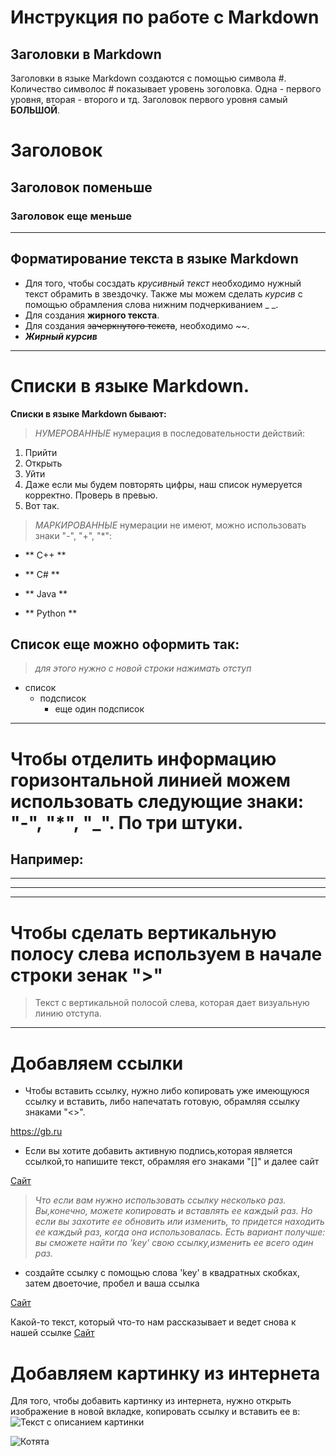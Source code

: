 # Инструкция по работе с Markdown


## Заголовки в Markdown 
Заголовки в языке Markdown создаются с помощью символа #. Количество символос # показывает уровень зоголовка. Одна - первого уровня, вторая - второго и тд. Заголовок первого уровня самый **БОЛЬШОЙ**. 
# Заголовок
## Заголовок поменьше
### Заголовок еще меньше

___
## Форматирование текста в языке Markdown
- Для того, чтобы сосздать *крусивный текст* необходимо нужный текст обрамить в звездочку.
Также мы можем сделать _курсив_  с помощью обрамления слова нижним подчеркиванием _ _.
- Для создания **жирного текста**. 
- Для создания ~~зачеркнутого текста~~, необходимо ~~. 
- _**Жирный курсив**_ 
___
# Списки в языке Markdown.
**Списки в языке Markdown бывают:**

> *НУМЕРОВАННЫЕ*
нумерация в последовательности действий:
1. Прийти
2. Открыть
3. Уйти
3. Даже если мы будем повторять цифры, наш список нумеруется корректно. Проверь в превью.
3. Вот так.
> *МАРКИРОВАННЫЕ*
нумерации не имеют, можно использовать знаки "-", "+", "*":

- ** C++ **
+ ** C# **
* ** Java **
- ** Python **

## Список еще можно оформить так:
> _для этого нужно с новой строки нажимать отступ_
- список
    - подсписок
        - еще один подсписок

___

# Чтобы отделить информацию горизонтальной линией можем использовать следующие знаки: "-", "*", "_". По три штуки. 
## Например:
___ 
***
---

# Чтобы сделать вертикальную полосу слева используем в начале строки зенак ">"
>Текст с вертикальной полосой слева, которая дает визуальную линию отступа.
___
# Добавляем ссылки
- Чтобы вставить ссылку, нужно либо копировать уже имеющуюся ссылку и вставить, либо напечатать готовую, обрамляя ссылку знаками "<>". 

<https://gb.ru>

- Если вы хотите добавить активную подпись,которая является ссылкой,то напишите текст, обрамляя его знаками "[]" и далее сайт

[Сайт](https://github.com/denisrasulev/file-name-conventions)

> _Что если вам нужно использовать ссылку несколько раз. Вы,конечно, можете копировать и вставлять ее каждый раз. Но если вы захотите ее обновить или изменить, то придется находить ее каждый раз, когда она использовалась. Есть вариант получше: вы сможете найти по 'key' свою ссылку,изменить ее всего один раз._

- создайте ссылку с помощью слова 'key' в квадратных скобках, затем двоеточие, пробел и ваша ссылка

[key]: https://gb.ru

[Сайт][key]

Какой-то текст, который что-то нам рассказывает и ведет снова к нашей ссылке
[Сайт][key]













# Добавляем картинку из интернета
Для того, чтобы добавить картинку из интернета, нужно открыть изображение в новой вкладке, копировать ссылку и вставить ее в: ![Текст с описанием картинки](https://picsum.photos/800/600)


![Котята](https://img-cdn.tinkoffjournal.ru/i/NlbrtixTSlc3NoszM-V6wMf2VS4Pm9Kt0ZpnE_rP5GY/w:1400/aHR0cHM6Ly9pbWct/Y2RuLnRpbmtvZmZq/b3VybmFsLnJ1Ly0v/bWFpbl9fX2tpdHRl/bnMuMGE4aWF6bHpo/dnNnLmpwZw)




 
